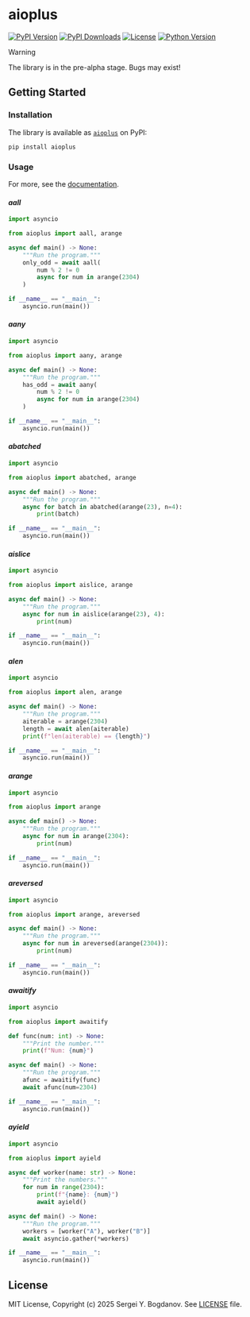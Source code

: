 # aioplus

[![PyPI Version][shields/pypi/version]][pypi/homepage]
[![PyPI Downloads][shields/pypi/downloads]][pypi/homepage]
[![License][shields/pypi/license]][github/license]
[![Python Version][shields/python/version]][pypi/homepage]

> [!WARNING]
> The library is in the pre-alpha stage. Bugs may exist!

## Getting Started

### Installation

The library is available as [`aioplus`][pypi/homepage] on PyPI:

```shell
pip install aioplus
```

### Usage

For more, see the [documentation][docs/aioplus].

#### *aall*

```python
import asyncio

from aioplus import aall, arange

async def main() -> None:
    """Run the program."""
    only_odd = await aall(
        num % 2 != 0
        async for num in arange(2304)
    )

if __name__ == "__main__":
    asyncio.run(main())
```

#### *aany*

```python
import asyncio

from aioplus import aany, arange

async def main() -> None:
    """Run the program."""
    has_odd = await aany(
        num % 2 != 0
        async for num in arange(2304)
    )

if __name__ == "__main__":
    asyncio.run(main())
```

#### *abatched*

```python
import asyncio

from aioplus import abatched, arange

async def main() -> None:
    """Run the program."""
    async for batch in abatched(arange(23), n=4):
        print(batch)

if __name__ == "__main__":
    asyncio.run(main())
```

#### *aislice*

```python
import asyncio

from aioplus import aislice, arange

async def main() -> None:
    """Run the program."""
    async for num in aislice(arange(23), 4):
        print(num)

if __name__ == "__main__":
    asyncio.run(main())
```

#### *alen*

```python
import asyncio

from aioplus import alen, arange

async def main() -> None:
    """Run the program."""
    aiterable = arange(2304)
    length = await alen(aiterable)
    print(f"len(aiterable) == {length}")

if __name__ == "__main__":
    asyncio.run(main())
```

#### *arange*

```python
import asyncio

from aioplus import arange

async def main() -> None:
    """Run the program."""
    async for num in arange(2304):
        print(num)

if __name__ == "__main__":
    asyncio.run(main())
```

#### *areversed*

```python
import asyncio

from aioplus import arange, areversed

async def main() -> None:
    """Run the program."""
    async for num in areversed(arange(2304)):
        print(num)

if __name__ == "__main__":
    asyncio.run(main())
```

#### *awaitify*

```python
import asyncio

from aioplus import awaitify

def func(num: int) -> None:
    """Print the number."""
    print(f"Num: {num}")

async def main() -> None:
    """Run the program."""
    afunc = awaitify(func)
    await afunc(num=2304)

if __name__ == "__main__":
    asyncio.run(main())
```

#### *ayield*

```python
import asyncio

from aioplus import ayield

async def worker(name: str) -> None:
    """Print the numbers."""
    for num in range(2304):
        print(f"{name}: {num}")
        await ayield()

async def main() -> None:
    """Run the program."""
    workers = [worker("A"), worker("B")]
    await asyncio.gather(*workers)

if __name__ == "__main__":
    asyncio.run(main())
```

## License

MIT License, Copyright (c) 2025 Sergei Y. Bogdanov. See [LICENSE][github/license] file.

<!-- --- --- --- --- --- --- --- --- --- --- --- --- --- --- --- --- --- --- --- --- --- --- --- -->

[docs/aioplus]: https://aioplus.readthedocs.io/

[github/license]: https://github.com/syubogdanov/aioplus/tree/main/LICENSE

[pypi/homepage]: https://pypi.org/project/aioplus/

[shields/pypi/downloads]: https://img.shields.io/pypi/dm/aioplus.svg?color=green
[shields/pypi/license]: https://img.shields.io/pypi/l/aioplus.svg?color=green
[shields/pypi/version]: https://img.shields.io/pypi/v/aioplus.svg?color=green
[shields/python/version]: https://img.shields.io/pypi/pyversions/aioplus.svg?color=green
